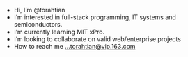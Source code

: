 - Hi, I’m @torahtian
- I’m interested in full-stack programming, IT systems and semiconductors.
- I’m currently learning MIT xPro.
- I’m looking to collaborate on valid web/enterprise projects
- How to reach me ...torahtian@vip.163.com

<!---
torahtian/torahtian is a special repository because its `README.md` (this file) appears on your GitHub profile.
You can click the Preview link to take a look at your changes.
--->
